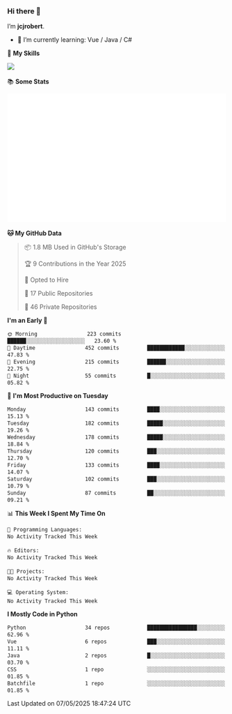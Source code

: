 ### Hi there 👋

I’m **jcjrobert**.

- 🌱 I’m currently learning: Vue / Java / C#

🌟 **My Skills**

![](https://img.shields.io/badge/-Python-3e74a2?style=flat-square&logo=Python&logoColor=fff)

📚 **Some Stats**

![](https://github.com/jcjrobert/github-stats/blob/master/generated/overview.svg)

<!--START_SECTION:waka-->
**🐱 My GitHub Data** 

> 📦 1.8 MB Used in GitHub's Storage 
 > 
> 🏆 9 Contributions in the Year 2025
 > 
> 💼 Opted to Hire
 > 
> 📜 17 Public Repositories 
 > 
> 🔑 46 Private Repositories 
 > 
**I'm an Early 🐤** 

```text
🌞 Morning                223 commits         ██████░░░░░░░░░░░░░░░░░░░   23.60 % 
🌆 Daytime                452 commits         ████████████░░░░░░░░░░░░░   47.83 % 
🌃 Evening                215 commits         ██████░░░░░░░░░░░░░░░░░░░   22.75 % 
🌙 Night                  55 commits          █░░░░░░░░░░░░░░░░░░░░░░░░   05.82 % 
```
📅 **I'm Most Productive on Tuesday** 

```text
Monday                   143 commits         ████░░░░░░░░░░░░░░░░░░░░░   15.13 % 
Tuesday                  182 commits         █████░░░░░░░░░░░░░░░░░░░░   19.26 % 
Wednesday                178 commits         █████░░░░░░░░░░░░░░░░░░░░   18.84 % 
Thursday                 120 commits         ███░░░░░░░░░░░░░░░░░░░░░░   12.70 % 
Friday                   133 commits         ████░░░░░░░░░░░░░░░░░░░░░   14.07 % 
Saturday                 102 commits         ███░░░░░░░░░░░░░░░░░░░░░░   10.79 % 
Sunday                   87 commits          ██░░░░░░░░░░░░░░░░░░░░░░░   09.21 % 
```


📊 **This Week I Spent My Time On** 

```text
💬 Programming Languages: 
No Activity Tracked This Week

🔥 Editors: 
No Activity Tracked This Week

🐱‍💻 Projects: 
No Activity Tracked This Week

💻 Operating System: 
No Activity Tracked This Week
```

**I Mostly Code in Python** 

```text
Python                   34 repos            ████████████████░░░░░░░░░   62.96 % 
Vue                      6 repos             ███░░░░░░░░░░░░░░░░░░░░░░   11.11 % 
Java                     2 repos             █░░░░░░░░░░░░░░░░░░░░░░░░   03.70 % 
CSS                      1 repo              ░░░░░░░░░░░░░░░░░░░░░░░░░   01.85 % 
Batchfile                1 repo              ░░░░░░░░░░░░░░░░░░░░░░░░░   01.85 % 
```




 Last Updated on 07/05/2025 18:47:24 UTC
<!--END_SECTION:waka-->

